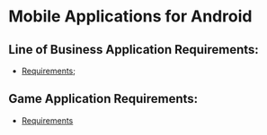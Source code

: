 # Mobile Applications for Android


##  Line of Business Application Requirements:

- [Requirements](https://github.com/TelerikAcademy/Mobile-Applications-for-Android/blob/master/Course-Project/LOB_APP_REQUIREMENTS.md);

##  Game Application Requirements:

- [Requirements](https://github.com/TelerikAcademy/Mobile-Applications-for-Android/blob/master/Course-Project/GAME_REQUIREMENTS.md)
